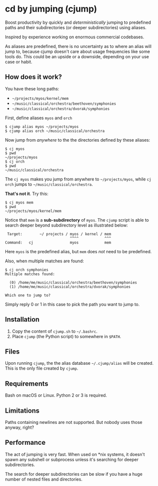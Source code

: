 # cd by jumping (cjump)

Boost productivity by quickly and _deterministically_ jumping to predefined paths and their subdirectories (or deeper subdirectories) using aliases.

Inspired by experience working on enormous commercial codebases.

As aliases are predefined, there is no uncertainty as to where an alias will jump to, because cjump doesn't care about usage frequencies like some tools do. This could be an upside or a downside, depending on your use case or habit.

## How does it work?

You have these long paths:

- `~/projects/myos/kernel/mem`
- `~/music/classical/orchestra/beethoven/symphonies`
- `~/music/classical/orchestra/dvorak/symphonies`

First, define aliases `myos` and `orch`

    $ cjump alias myos ~/projects/myos
    $ cjump alias orch ~/music/classical/orchestra

Now jump from _anywhere_ to the the directories defined by these aliases:

    $ cj myos
    $ pwd
    ~/projects/myos
    $ cj orch
    $ pwd
    ~/music/classical/orchestra

The `cj myos` makes you jump from anywhere to `~/projects/myos`, while `cj orch` jumps to `~/music/classical/orchestra`.

**That's not it**. Try this:

    $ cj myos mem
    $ pwd
    ~/projects/myos/kernel/mem

Notice that `mem` is a **sub-subdirectory** of `myos`. The `cjump` script is able to search deeper beyond subdirectory level as illustrated below:

     Target:        ~/ projects / myos / kernel / mem
                                  ^^^^            ^^^
    Command:   cj                 myos            mem

Here `myos` is the predefined alias, but `mem` does _not_ need to be predefined.

Also, when multiple matches are found:

    $ cj orch symphonies
    Multiple matches found:
    
      (0) /home/me/music/classical/orchestra/beethoven/symphonies
      (1) /home/me/music/classical/orchestra/dvorak/symphonies
    
    Which one to jump to?

Simply reply 0 or 1 in this case to pick the path you want to jump to.

## Installation

1. Copy the content of `cjump.sh` to `~/.bashrc`.
2. Place `cjump` (the Python script) to somewhere in `$PATH`.

## Files

Upon running `cjump`, the the alias database `~/.cjump/alias` will be created. This is the only file created by `cjump`.

## Requirements

Bash on macOS or Linux. Python 2 or 3 is required.

## Limitations

Paths containing newlines are not supported. But nobody uses those anyway, right?

## Performance

The act of jumping is very fast. When used on *nix systems, it doesn't spawn any subshell or subprocess unless it's searching for deeper subdirectories.

The search for deeper subdirectories can be slow if you have a huge number of nested files and directories.
